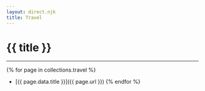 ```yaml
---
layout: direct.njk
title: Travel
---
```


# {{ title }}
<hr/>

{% for page in collections.travel %}
- [{{ page.data.title }}]({{ page.url }}) 
{% endfor %}
